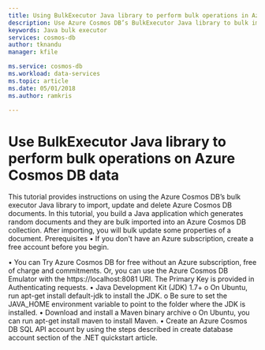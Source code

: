 ```yaml
---
title: Using BulkExecutor Java library to perform bulk operations in Azure Cosmos DB | Microsoft Docs
description: Use Azure Cosmos DB’s BulkExecutor Java library to bulk import and update documents to Azure Cosmos DB collections.
keywords: Java bulk executor
services: cosmos-db
author: tknandu
manager: kfile

ms.service: cosmos-db
ms.workload: data-services
ms.topic: article
ms.date: 05/01/2018
ms.author: ramkris

---
```


# Use BulkExecutor Java library to perform bulk operations on Azure Cosmos DB data

This tutorial provides instructions on using the Azure Cosmos DB’s bulk executor Java library to import, update and delete Azure Cosmos DB documents. In this tutorial, you build a Java application which generates random documents and they are bulk imported into an Azure Cosmos DB collection. After importing, you will bulk update some properties of a document. 
Prerequisites
•	If you don't have an Azure subscription, create a free account before you begin. 

•	You can Try Azure Cosmos DB for free without an Azure subscription, free of charge and commitments. Or, you can use the Azure Cosmos DB Emulator with  the https://localhost:8081 URI. The Primary Key is provided in Authenticating requests.
•	Java Development Kit (JDK) 1.7+
o	On Ubuntu, run apt-get install default-jdk to install the JDK.
o	Be sure to set the JAVA_HOME environment variable to point to the folder where the JDK is installed.
•	Download and install a Maven binary archive
o	On Ubuntu, you can run apt-get install maven to install Maven.
•	Create an Azure Cosmos DB SQL API account by using the steps described in create database account section of the .NET quickstart article.

